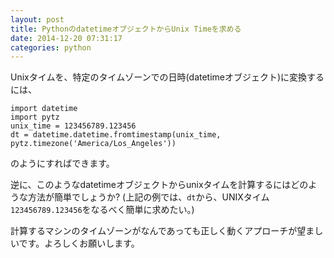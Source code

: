 ```yaml
---
layout: post
title: PythonのdatetimeオブジェクトからUnix Timeを求める
date: 2014-12-20 07:31:17
categories: python
---
```

<p>Unixタイムを、特定のタイムゾーンでの日時(datetimeオブジェクト)に変換するには、</p>

```
import datetime
import pytz
unix_time = 123456789.123456
dt = datetime.datetime.fromtimestamp(unix_time, pytz.timezone('America/Los_Angeles'))
```

<p>のようにすればできます。</p>

<p>逆に、このようなdatetimeオブジェクトからunixタイムを計算するにはどのような方法が簡単でしょうか?
(上記の例では、<code>dt</code>から、UNIXタイム <code>123456789.123456</code>をなるべく簡単に求めたい。)</p>

<p>計算するマシンのタイムゾーンがなんであっても正しく動くアプローチが望ましいです。よろしくお願いします。</p>
